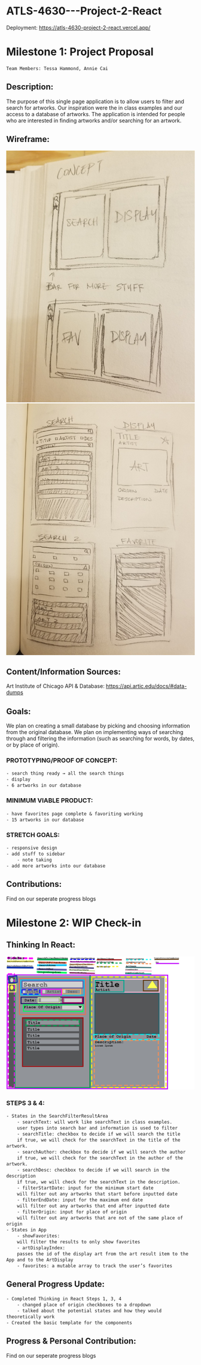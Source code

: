 # ATLS-4630---Project-2-React

Deployment: https://atls-4630-project-2-react.vercel.app/ 

# Milestone 1: Project Proposal
    Team Members: Tessa Hammond, Annie Cai

## Description: 
The purpose of this single page application is to allow users to filter and search for artworks. Our inspiration were the in class examples and our access to a database of artworks. The application is intended for people who are interested in finding artworks and/or searching for an artwork.

## Wireframe: 
![project concept](wireframe1.jpg)
![more detailed project concept](img/wireframe2.jpg)

## Content/Information Sources: 
Art Institute of Chicago API & Database: https://api.artic.edu/docs/#data-dumps 

## Goals: 
We plan on creating a small database by picking and choosing information from the original database. We plan on implementing ways of searching through and filtering the information (such as searching for words, by dates, or by place of origin).

### PROTOTYPING/PROOF OF CONCEPT:
    - search thing ready → all the search things
    - display
    - 6 artworks in our database
### MINIMUM VIABLE PRODUCT:
    - have favorites page complete & favoriting working
    - 15 artworks in our database
### STRETCH GOALS:
    - responsive design
    - add stuff to sidebar
        - note taking
    - add more artworks into our database

## Contributions:
Find on our seperate progress blogs

# Milestone 2: WIP Check-in

## Thinking In React:
![thinking in react diagram](img/ATLS4630-FinalProject-Milestone2.jpg)

### STEPS 3 & 4:
    - States in the SearchFilterResultArea
        - searchText: will work like searchText in class examples. 
        user types into search bar and information is used to filter
        - searchTitle: checkbox to decide if we will search the title
        if true, we will check for the searchText in the title of the artwork.
        - searchAuthor: checkbox to decide if we will search the author
        if true, we will check for the searchText in the author of the artwork.
        - searchDesc: checkbox to decide if we will search in the description
        if true, we will check for the searchText in the description.
        - filterStartDate: input for the minimum start date
        will filter out any artworks that start before inputted date
        - filterEndDate: input for the maximum end date
        will filter out any artworks that end after inputted date
        - filterOrigin: input for place of origin
        will filter out any artworks that are not of the same place of origin
    - States in App
        - showFavorites:
        will filter the results to only show favorites
        - artDisplayIndex: 
        passes the id of the display art from the art result item to the App and to the ArtDisplay
        - favorites: a mutable array to track the user’s favorites

## General Progress Update:
    - Completed Thinking in React Steps 1, 3, 4
        - changed place of origin checkboxes to a dropdown
        - talked about the potential states and how they would theoretically work
    - Created the basic template for the components

## Progress & Personal Contribution:
Find on our seperate progress blogs